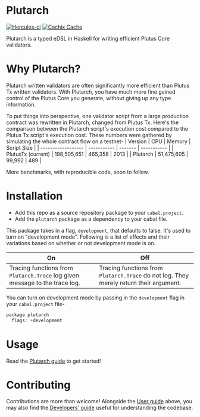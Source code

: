 # Plutarch

[![Hercules-ci][Herc badge]][Herc link]
[![Cachix Cache][Cachix badge]][Cachix link]

[Herc badge]: https://img.shields.io/badge/ci--by--hercules-green.svg
[Herc link]: https://hercules-ci.com/github/Plutonomicon/plutarch
[Cachix badge]: https://img.shields.io/badge/cachix-public--plutonomicon-blue.svg
[Cachix link]: https://public-plutonomicon.cachix.org 

Plutarch is a typed eDSL in Haskell for writing efficient Plutus Core validators.

# Why Plutarch?
Plutarch written validators are often significantly more efficient than Plutus Tx written validators. With Plutarch, you have much more fine gained control of the Plutus Core you generate, without giving up any type information.

To put things into perspective, one validator script from a large production contract was rewritten in Plutarch, changed from Plutus Tx. Here's the comparison between the Plutarch script's execution cost compared to the Plutus Tx script's execution cost. These numbers were gathered by simulating the whole contract flow on a testnet-
| Version            | CPU         | Memory  | Script Size |
| ------------------ | ----------- | ------- | ----------- |
| PlutusTx (current) | 198,505,651 | 465,358 |  2013       |
| Plutarch           | 51,475,605  |  99,992 |  489        |

More benchmarks, with reproducible code, soon to follow.

# Installation
* Add this repo as a source repository package to your `cabal.project`.
* Add the `plutarch` package as a dependency to your cabal file.

This package takes in a flag, `development`, that defaults to false. It's used to turn on "development mode". Following is a list of effects and their variations based on whether or not development mode is on.

| On | Off |
| -- | --- |
| Tracing functions from `Plutarch.Trace` log given message to the trace log. | Tracing functions from `Plutarch.Trace` do not log. They merely return their argument. |

You can turn on development mode by passing in the `development` flag in your `cabal.project` file-
```hs
package plutarch
  flags: +development
```

# Usage
Read the [Plutarch guide](./docs/GUIDE.md) to get started!

# Contributing
Contributions are more than welcome! Alongside the [User guide](#usage) above, you may also find the [Developers' guide](./docs/DEVGUIDE.md) useful for understanding the codebase.
